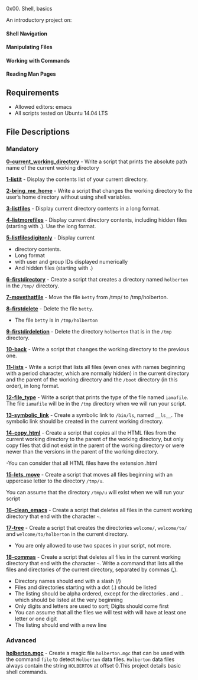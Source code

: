 0x00. Shell, basics
  
An introductory project on:
#### Shell Navigation
#### Manipulating Files
#### Working with Commands
#### Reading Man Pages
## Requirements
- Allowed editors: emacs
- All scripts tested on Ubuntu 14.04 LTS
## File Descriptions
### Mandatory
**[0-current_working_directory](0-current_working_directory)** - Write a script that prints the absolute path name of the current working directory

**[1-listit](1-listit)** - Display the contents list of your current directory.

**[2-bring_me_home](2-bring_me_home)** - Write a script that changes the working directory to the user’s home directory without using shell variables.

**[3-listfiles](3-listfiles)** - Display current directory contents in a long format.

**[4-listmorefiles](4-listmorefiles)** - Display current directory contents, including hidden files (starting with .). Use the long format.

**[5-listfilesdigitonly](5-listfilesdigitonly)** - Display current 
- directory contents.
- Long format
- with user and group IDs displayed numerically
- And hidden files (starting with .)

**[6-firstdirectory](6-firstdirectory)** - Create a script that creates a directory named `holberton` in the `/tmp/` directory.

**[7-movethatfile](7-movethatfile)** - Move the file `betty` from /tmp/ to /tmp/holberton.

**[8-firstdelete](8-firstdelete)** - Delete the file `betty`.
- The file `betty` is in `/tmp/holberton`

**[9-firstdirdeletion](9-firstdirdeletion)** - Delete the directory `holberton` that is in the `/tmp` directory.

**[10-back](10-back)** - Write a script that changes the working directory to the previous one.

**[11-lists](11-lists)** - Write a script that lists all files (even ones with names beginning with a period character, which are normally hidden) in the current directory and the parent of the working directory and the `/boot` directory (in this order), in long format.

**[12-file_type](12-file_type)** - Write a script that prints the type of the file named `iamafile`. The file `iamafile` will be in the `/tmp` directory when we will run your script.

**[13-symbolic_link](13-symbolic_link)** - Create a symbolic link to `/bin/ls`, named `__ls__`. The symbolic link should be created in the current working directory.

**[14-copy_html](14-copy_html)** - Create a script that copies all the HTML files from the current working directory to the parent of the working directory, but only copy files that did not exist in the parent of the working directory or were newer than the versions in the parent of the working directory.

-You can consider that all HTML files have the extension .html

**[15-lets_move](15-lets_move)** - Create a script that moves all files beginning with an uppercase letter to the directory `/tmp/u`.

You can assume that the directory `/tmp/u` will exist when we will run your script

**[16-clean_emacs](16-clean_emacs)** - Create a script that deletes all files in the current working directory that end with the character `~`.

**[17-tree](17-tree)** - Create a script that creates the directories `welcome/`, `welcome/to/` and `welcome/to/holberton` in the current directory.

- You are only allowed to use two spaces in your script, not more.

**[18-commas](18-commas)** - Create a script that deletes all files in the current working directory that end with the character `~`.
Write a command that lists all the files and directories of the current directory, separated by commas (,).

- Directory names should end with a slash (/)
- Files and directories starting with a dot (.) should be listed
- The listing should be alpha ordered, except for the directories . and .. which should be listed at the very beginning
- Only digits and letters are used to sort; Digits should come first
- You can assume that all the files we will test with will have at least one letter or one digit
- The listing should end with a new line

### Advanced
**[holberton.mgc](holberton.mgc)** - Create a magic file `holberton.mgc` that can be used with the command `file` to detect `Holberton` data files. `Holberton` data files always contain the string `HOLBERTON` at offset 0.This project details basic shell commands.
